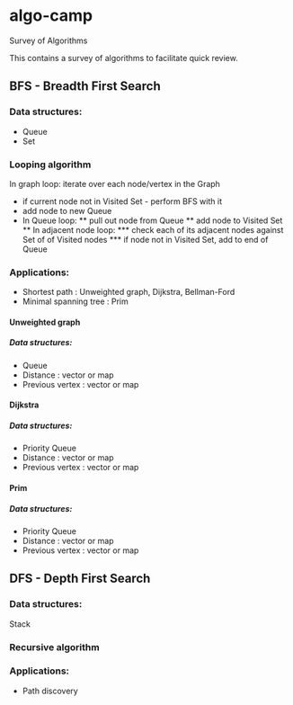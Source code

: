 # algo-camp
Survey of Algorithms

This contains a survey of algorithms to facilitate quick review.

## BFS - Breadth First Search

### Data structures:
* Queue
* Set

### Looping algorithm

In graph loop: iterate over each node/vertex in the Graph
* if current node not in Visited Set - perform BFS with it
* add node to new Queue
* In Queue loop:
** pull out node from Queue
** add node to Visited Set
** In adjacent node loop:
*** check each of its adjacent nodes against Set of of Visited nodes
*** if node not in Visited Set, add to end of Queue

### Applications: 
* Shortest path : Unweighted graph, Dijkstra, Bellman-Ford
* Minimal spanning tree : Prim

#### Unweighted graph

##### Data structures:
* Queue
* Distance : vector or map
* Previous vertex : vector or map

#### Dijkstra

##### Data structures:
* Priority Queue
* Distance : vector or map
* Previous vertex : vector or map


#### Prim

##### Data structures:
* Priority Queue
* Distance : vector or map
* Previous vertex : vector or map


## DFS - Depth First Search

### Data structures:
Stack

### Recursive algorithm

### Applications:
* Path discovery




